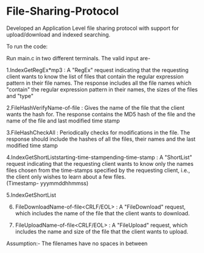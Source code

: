 # File-Sharing-Protocol

Developed an Application Level file sharing protocol with support for upload/download and
indexed searching.

To run the code:

Run main.c in two different terminals.
The valid input are-

1.IndexGet<space>RegEx<space>*mp3 : A "RegEx" request indicating that the requesting client wants to know the list of files that contain the regular expression pattern in their file names. The response includes all the file names which "contain" the regular expression pattern in their names, the sizes of the files and "type"

2.FileHash<space>Verify<space>Name-of-file : Gives the name of the file that the client wants the hash for.
The response contains the MD5 hash of the file and the name of the file and last modified time stamp

3.FileHash<space>CheckAll : Periodically checks for modifications in the file. The response should include the hashes of all the files, their names and the last modified time stamp

4.IndexGet<space>ShortList<space>starting-time-stamp<space>ending-time-stamp : A "ShortList" request indicating that the requesting client wants to know only the names files chosen from the time-stamps specified by the requesting client, i.e., the client only wishes to learn about a few files. 	
		(Timestamp- yyymmddhhmmss)	

5.IndexGet<space>ShortList

6. FileDownload<space>Name-of-file<CRLF/EOL> 	: A "FileDownload" request, which includes the name of the file that the client wants to download.

7. FileUpload<space>Name-of-file<CRLF/EOL> 	: A "FileUpload" request, which includes the name and size of the file that the client wants to upload. 


	
Assumption:-
The filenames have no spaces in between

